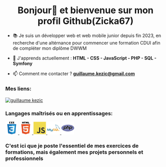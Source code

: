 <h1 align="center">Bonjour👋 et bienvenue sur mon profil Github(Zicka67)</h1>

- 📚 Je suis un développer web et web mobile junior depuis fin 2023, en recherche d'une altérnance pour commencer une formation CDUI afin de compléter mon diplôme DWWM

- 🌱 J'apprends actuellement : **HTML - CSS - JavaScript - PHP - SQL - Symfony**

- 📫 Comment me contacter ? **guillaume.kezic@gmail.com**

<h3 align="left">Mes liens:</h3>
<p align="left">
<a href="https://linkedin.com/in/guillaume kezic" target="blank"><img align="center" src="https://raw.githubusercontent.com/rahuldkjain/github-profile-readme-generator/master/src/images/icons/Social/linked-in-alt.svg" alt="guillaume kezic" height="30" width="40" /></a>
</p>

<h3 align="left">Langages maîtrisés ou en apprentissages:</h3>
<p align="left"> <a href="https://www.w3schools.com/css/" target="_blank" rel="noreferrer"> <img src="https://raw.githubusercontent.com/devicons/devicon/master/icons/css3/css3-original-wordmark.svg" alt="css3" width="40" height="40"/> </a> <a href="https://www.w3.org/html/" target="_blank" rel="noreferrer"> <img src="https://raw.githubusercontent.com/devicons/devicon/master/icons/html5/html5-original-wordmark.svg" alt="html5" width="40" height="40"/> </a> <a href="https://developer.mozilla.org/en-US/docs/Web/JavaScript" target="_blank" rel="noreferrer"> <img src="https://raw.githubusercontent.com/devicons/devicon/master/icons/javascript/javascript-original.svg" alt="javascript" width="40" height="40"/> </a> <a href="https://www.mysql.com/" target="_blank" rel="noreferrer"> <img src="https://raw.githubusercontent.com/devicons/devicon/master/icons/mysql/mysql-original-wordmark.svg" alt="mysql" width="40" height="40"/> </a> <a href="https://www.php.net" target="_blank" rel="noreferrer"> <img src="https://raw.githubusercontent.com/devicons/devicon/master/icons/php/php-original.svg" alt="php" width="40" height="40"/> </a> </p>

<h3>C'est ici que je poste l'essentiel de mes exercices de formations, mais également mes projets personnels et professionnels</h3>



